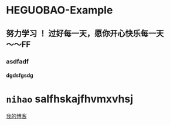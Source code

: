 # HEGUOBAO-Example
## 努力学习 ！ 过好每一天，愿你开心快乐每一天<br>～～FF
### asdfadf
#### dgdsfgsdg
`nihao`
salfhskajfhvmxvhsj
===
[我的博客](https://blog.csdn.net/a15920804969/article/details/80460537)
